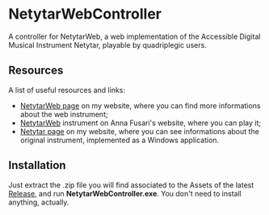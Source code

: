 # NetytarWebController
A controller for NetytarWeb, a web implementation of the Accessible Digital Musical Instrument Netytar, playable by quadriplegic users.

## Resources
A list of useful resources and links:
- [NetytarWeb page](https://neeqstock.notion.site/NetytarWeb-d6c7aeaa8c1c4a289ddee7a6cdd7d8a6) on my website, where you can find more informations about the web instrument;
- [NetytarWeb](https://annafusari.github.io/netytarweb/) instrument on Anna Fusari's website, where you can play it;
- [Netytar page](https://neeqstock.notion.site/Netytar-b61e054d327e4543a2b8bb135359d58b) on my website, where you can see informations about the original instrument, implemented as a Windows application.

## Installation
Just extract the .zip file you will find associated to the Assets of the latest [Release](https://github.com/Neeqstock/NetytarWebController/releases), and run __NetytarWebController.exe__. You don't need to install anything, actually.
